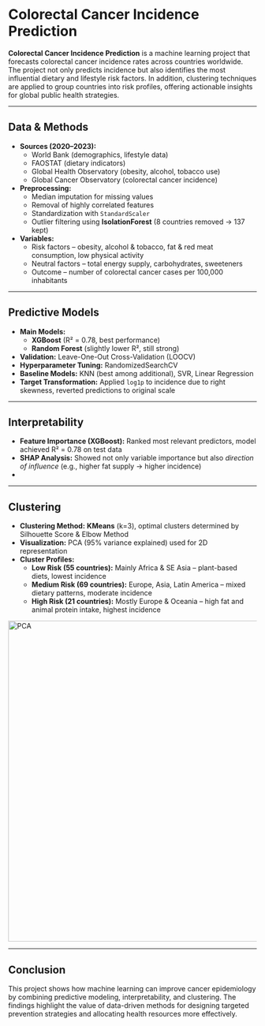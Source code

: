 
# Colorectal Cancer Incidence Prediction  

**Colorectal Cancer Incidence Prediction** is a machine learning project that forecasts colorectal cancer incidence rates across countries worldwide. The project not only predicts incidence but also identifies the most influential dietary and lifestyle risk factors. In addition, clustering techniques are applied to group countries into risk profiles, offering actionable insights for global public health strategies.  

---

##  Data & Methods  

- **Sources (2020–2023):**  
  - World Bank (demographics, lifestyle data)  
  - FAOSTAT (dietary indicators)  
  - Global Health Observatory (obesity, alcohol, tobacco use)  
  - Global Cancer Observatory (colorectal cancer incidence)  
- **Preprocessing:**  
  - Median imputation for missing values  
  - Removal of highly correlated features  
  - Standardization with `StandardScaler`  
  - Outlier filtering using **IsolationForest** (8 countries removed → 137 kept)  
- **Variables:**  
  - Risk factors – obesity, alcohol & tobacco, fat & red meat consumption, low physical activity  
  - Neutral factors – total energy supply, carbohydrates, sweeteners  
  - Outcome – number of colorectal cancer cases per 100,000 inhabitants  

---

##  Predictive Models  

- **Main Models:**  
  - **XGBoost** (R² = 0.78, best performance)  
  - **Random Forest** (slightly lower R², still strong)  
- **Validation:** Leave-One-Out Cross-Validation (LOOCV)  
- **Hyperparameter Tuning:** RandomizedSearchCV  
- **Baseline Models:** KNN (best among additional), SVR, Linear Regression  
- **Target Transformation:** Applied `log1p` to incidence due to right skewness, reverted predictions to original scale  

---

##  Interpretability  

- **Feature Importance (XGBoost):** Ranked most relevant predictors, model achieved R² = 0.78 on test data 
- **SHAP Analysis:** Showed not only variable importance but also *direction of influence* (e.g., higher fat supply → higher incidence)
- 

---

##  Clustering  
 
- **Clustering Method:** **KMeans** (k=3), optimal clusters determined by Silhouette Score & Elbow Method  
- **Visualization:** PCA (95% variance explained) used for 2D representation  
- **Cluster Profiles:**  
  - **Low Risk (55 countries):** Mainly Africa & SE Asia – plant-based diets, lowest incidence  
  - **Medium Risk (69 countries):** Europe, Asia, Latin America – mixed dietary patterns, moderate incidence  
  - **High Risk (21 countries):** Mostly Europe & Oceania – high fat and animal protein intake, highest incidence  
<img width="907" height="651" alt="PCA" src="https://github.com/user-attachments/assets/44d8bb27-00ee-4e20-afcf-33df8b25afd5" />

---

##  Conclusion  

This project shows how machine learning can improve cancer epidemiology by combining predictive modeling, interpretability, and clustering. The findings highlight the value of data-driven methods for designing targeted prevention strategies and allocating health resources more effectively.  

